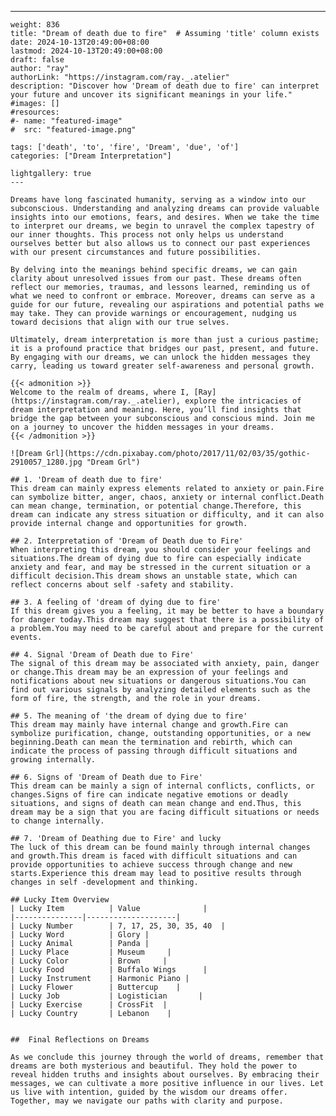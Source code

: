 ---
    weight: 836
    title: "Dream of death due to fire"  # Assuming 'title' column exists
    date: 2024-10-13T20:49:00+08:00
    lastmod: 2024-10-13T20:49:00+08:00
    draft: false
    author: "ray"
    authorLink: "https://instagram.com/ray._.atelier"
    description: "Discover how 'Dream of death due to fire' can interpret your future and uncover its significant meanings in your life."
    #images: []
    #resources:
    #- name: "featured-image"
    #  src: "featured-image.png"
    
    tags: ['death', 'to', 'fire', 'Dream', 'due', 'of']
    categories: ["Dream Interpretation"]
    
    lightgallery: true
    ---
    
    Dreams have long fascinated humanity, serving as a window into our subconscious. Understanding and analyzing dreams can provide valuable insights into our emotions, fears, and desires. When we take the time to interpret our dreams, we begin to unravel the complex tapestry of our inner thoughts. This process not only helps us understand ourselves better but also allows us to connect our past experiences with our present circumstances and future possibilities.
    
    By delving into the meanings behind specific dreams, we can gain clarity about unresolved issues from our past. These dreams often reflect our memories, traumas, and lessons learned, reminding us of what we need to confront or embrace. Moreover, dreams can serve as a guide for our future, revealing our aspirations and potential paths we may take. They can provide warnings or encouragement, nudging us toward decisions that align with our true selves.
    
    Ultimately, dream interpretation is more than just a curious pastime; it is a profound practice that bridges our past, present, and future. By engaging with our dreams, we can unlock the hidden messages they carry, leading us toward greater self-awareness and personal growth.
    
    {{< admonition >}}
    Welcome to the realm of dreams, where I, [Ray](https://instagram.com/ray._.atelier), explore the intricacies of dream interpretation and meaning. Here, you’ll find insights that bridge the gap between your subconscious and conscious mind. Join me on a journey to uncover the hidden messages in your dreams.
    {{< /admonition >}}
    
    ![Dream Grl](https://cdn.pixabay.com/photo/2017/11/02/03/35/gothic-2910057_1280.jpg "Dream Grl")
    
    ## 1. 'Dream of death due to fire'
    This dream can mainly express elements related to anxiety or pain.Fire can symbolize bitter, anger, chaos, anxiety or internal conflict.Death can mean change, termination, or potential change.Therefore, this dream can indicate any stress situation or difficulty, and it can also provide internal change and opportunities for growth.
    
    ## 2. Interpretation of 'Dream of Death due to Fire'
    When interpreting this dream, you should consider your feelings and situations.The dream of dying due to fire can especially indicate anxiety and fear, and may be stressed in the current situation or a difficult decision.This dream shows an unstable state, which can reflect concerns about self -safety and stability.
    
    ## 3. A feeling of 'dream of dying due to fire'
    If this dream gives you a feeling, it may be better to have a boundary for danger today.This dream may suggest that there is a possibility of a problem.You may need to be careful about and prepare for the current events.
    
    ## 4. Signal 'Dream of Death due to Fire'
    The signal of this dream may be associated with anxiety, pain, danger or change.This dream may be an expression of your feelings and notifications about new situations or dangerous situations.You can find out various signals by analyzing detailed elements such as the form of fire, the strength, and the role in your dreams.
    
    ## 5. The meaning of 'the dream of dying due to fire'
    This dream may mainly have internal change and growth.Fire can symbolize purification, change, outstanding opportunities, or a new beginning.Death can mean the termination and rebirth, which can indicate the process of passing through difficult situations and growing internally.
    
    ## 6. Signs of 'Dream of Death due to Fire'
    This dream can be mainly a sign of internal conflicts, conflicts, or changes.Signs of fire can indicate negative emotions or deadly situations, and signs of death can mean change and end.Thus, this dream may be a sign that you are facing difficult situations or needs to change internally.
    
    ## 7. 'Dream of Deathing due to Fire' and lucky
    The luck of this dream can be found mainly through internal changes and growth.This dream is faced with difficult situations and can provide opportunities to achieve success through change and new starts.Experience this dream may lead to positive results through changes in self -development and thinking.
    
    ## Lucky Item Overview
    | Lucky Item          | Value              |
    |---------------|--------------------|
    | Lucky Number        | 7, 17, 25, 30, 35, 40  |
    | Lucky Word          | Glory |
    | Lucky Animal        | Panda |
    | Lucky Place         | Museum     |
    | Lucky Color         | Brown     |
    | Lucky Food          | Buffalo Wings      |
    | Lucky Instrument    | Harmonic Piano |
    | Lucky Flower        | Buttercup    |
    | Lucky Job           | Logistician       |
    | Lucky Exercise      | CrossFit  |
    | Lucky Country       | Lebanon    |
    
    
    ##  Final Reflections on Dreams
    
    As we conclude this journey through the world of dreams, remember that dreams are both mysterious and beautiful. They hold the power to reveal hidden truths and insights about ourselves. By embracing their messages, we can cultivate a more positive influence in our lives. Let us live with intention, guided by the wisdom our dreams offer. Together, may we navigate our paths with clarity and purpose.
    